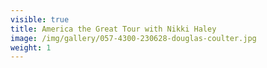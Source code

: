 ```yaml
---
visible: true
title: America the Great Tour with Nikki Haley
image: /img/gallery/057-4300-230628-douglas-coulter.jpg
weight: 1
---
```

